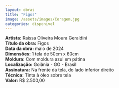```yaml
---
layout: obras
title: "Figos"
image: /assets/images/Coragem.jpg
categories: disponivel
---
```


**Artista:** Raissa Oliveira Moura Geraldini  
**Título da obra:** Figos  
**Data da obra:** maio de 2024  
**Dimensões:** 1 tela de 50cm x 60cm  
**Moldura:** Com moldura azul em pátina  
**Localização:** Goiânia - GO - Brasil  
**Assinatura:** Na frente da tela, do lado inferior direito  
**Técnica:** Tinta à óleo sobre tela  
**Valor:** R$ 2.500,00
